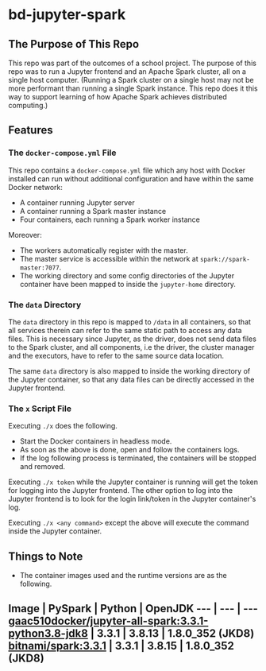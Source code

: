 # bd-jupyter-spark

## The Purpose of This Repo

This repo was part of the outcomes of a school project. The purpose of this repo
was to run a Jupyter frontend and an Apache Spark cluster, all on a single host
computer. (Running a Spark cluster on a single host may not be more performant
than running a single Spark instance. This repo does it this way to support
learning of how Apache Spark achieves distributed computing.)

## Features

### The `docker-compose.yml` File

This repo contains a `docker-compose.yml` file which any host with Docker
installed can run without additional configuration and have within the same
Docker network:

- A container running Jupyter server
- A container running a Spark master instance
- Four containers, each running a Spark worker instance

Moreover:

- The workers automatically register with the master.
- The master service is accessible within the network at
  `spark://spark-master:7077`.
- The working directory and some config directories of the Jupyter container
  have been mapped to inside the `jupyter-home` directory.

### The `data` Directory

The `data` directory in this repo is mapped to `/data` in all containers, so
that all services therein can refer to the same static path to access any
data files. This is necessary since Jupyter, as the driver, does not send
data files to the Spark cluster, and all components, i.e the driver, the cluster
manager and the executors, have to refer to the same source data location.

The same `data` directory is also mapped to inside the working directory of the
Jupyter container, so that any data files can be directly accessed in the
Jupyter frontend.

### The `x` Script File

Executing `./x` does the following.

- Start the Docker containers in headless mode.
- As soon as the above is done, open and follow the containers logs.
- If the log following process is terminated, the containers will be stopped and
  removed.

Executing `./x token` while the Jupyter container is running will get the token
for logging into the Jupyter frontend. The other option to log into the Jupyter
frontend is to look for the login link/token in the Jupyter container's log.

Executing `./x <any command>` except the above will execute the command inside
the Jupyter container.

## Things to Note

- The container images used and the runtime versions are as the following.

Image | PySpark | Python | OpenJDK
--- | --- | ---
[gaac510docker/jupyter-all-spark:3.3.1-python3.8-jdk8](https://hub.docker.com/r/gaac510docker/jupyter-all-spark) | 3.3.1 | 3.8.13 | 1.8.0_352 (JKD8)
[bitnami/spark:3.3.1](https://hub.docker.com/r/bitnami/spark) | 3.3.1 | 3.8.15 | 1.8.0_352 (JKD8)
- 